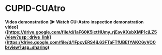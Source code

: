 # CUPID-CUAtro


#### Video demonstration [▶️ Watch CU-Astro inspection demonstration video]([https://drive.google.com/file/d/1aF60K5ictHUmy_rjEovKXsbXMP1cjLZ5/view?usp=drive_link](https://drive.google.com/file/d/1FpcyERS4jL63FTaFTfUBEfYAKC6yVO0b/view?usp=sharing)
